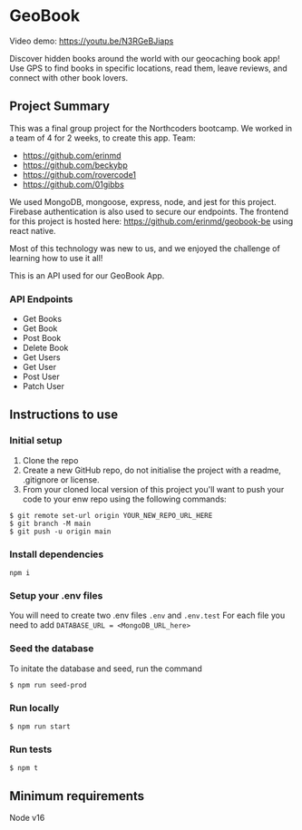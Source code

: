 # GeoBook

Video demo: https://youtu.be/N3RGeBJiaps

Discover hidden books around the world with our geocaching book app! Use GPS to find books in specific locations, read them, leave reviews, and connect with other book lovers.

## Project Summary

This was a final group project for the Northcoders bootcamp. We worked in a team of 4 for 2 weeks, to create this app. Team:

- https://github.com/erinmd
- https://github.com/beckybp
- https://github.com/rovercode1
- https://github.com/01gibbs

We used MongoDB, mongoose, express, node, and jest for this project. Firebase authentication is also used to secure our endpoints. The frontend for this project is hosted here: https://github.com/erinmd/geobook-be using react native.

Most of this technology was new to us, and we enjoyed the challenge of learning how to use it all!

This is an API used for our GeoBook App.

### API Endpoints
- Get Books
- Get Book
- Post Book
- Delete Book
- Get Users
- Get User
- Post User
- Patch User

## Instructions to use

### Initial setup
1. Clone the repo
2. Create a new GitHub repo, do not initialise the project with a readme, .gitignore or license.
3. From your cloned local version of this project you'll want to push your code to your enw repo using the following commands:
````
$ git remote set-url origin YOUR_NEW_REPO_URL_HERE
$ git branch -M main
$ git push -u origin main
````

### Install dependencies
````
npm i
````

### Setup your .env files
You will need to create two .env files `.env` and `.env.test`
For each file you need to add `DATABASE_URL = <MongoDB_URL_here>`

### Seed the database
To initate the database and seed, run the command
````
$ npm run seed-prod
````

### Run locally
````
$ npm run start
````

### Run tests
````
$ npm t
````

## Minimum requirements
Node v16